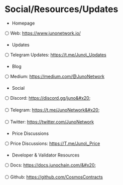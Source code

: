 # Social/Resources/Updates



* Homepage

⚪️ Web: https://www.junonetwork.io/

* Updates

⚪️ Telegram Updates: https://t.me/Juno\_Updates

* Blog

⚪️ Medium: https://medium.com/@JunoNetwork

* Social

⚪️ Discord: https://discord.gg/juno&#x20;

⚪️ Telegram: https://t.me/JunoNetwork&#x20;

⚪️ Twitter: https://twitter.com/JunoNetwork

* Price Discussions

⚪️ Price Discussions: https://T.me/Juno\_Price

* Developer & Validator Resources

⚪️ Docs: https://docs.junochain.com/&#x20;

⚪️ Github: https://github.com/CosmosContracts
